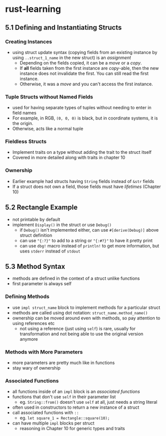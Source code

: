 # rust-learning
## 5.1 Defining and Instantiating Structs
### Creating Instances
* using struct update syntax (copying fields from an existing instance by using `..struct_1_name` in the new struct) is an *assignment*
    * Depending on the fields copied, it can be a *move* or a *copy*. 
    * If __all__ fields taken from the first instance are *copy*-able, then the new instance does not invalidate the first. You can still read the first instance.
    * Otherwise, it was a *move* and you can't access the first instance.
### Tuple Structs without Named Fields
* used for having separate types of tuples without needing to enter in field names
* For example, in RGB, `(0, 0, 0)` is black, but in coordinate systems, it is the origin.
* Otherwise, acts like a normal tuple
### Fieldless Structs
* Implement traits on a type without adding the trait to the struct itself
* Covered in more detailed along with traits in chapter 10
### Ownership
* Earlier example had structs having `String` fields instead of `&str` fields
* If a struct does not own a field, those fields must have *lifetimes* (Chapter 10)
## 5.2 Rectangle Example
* not printable by default
* implement `Display()` in the struct or use `Debug()`
    * if `Debug()` isn't implemented either, can use `#[derive(Debug)]` above struct definition
    * can use `"{:?}"` to add to a string or `"{:#?}"` to have it pretty print
    * can use `dbg!` macro instead of `println!` to get more information, but uses `stderr` instead of `stdout`
## 5.3 Method Syntax
* methods are defined in the context of a struct unlike functions 
* first parameter is always self
### Defining Methods
* use `impl struct_name` block to implement methods for a particular struct
* methods are called using dot notation: `struct_name.method_name()`
* ownership can be moved around even with methods, so pay attention to using references etc
    * not using a reference (just using `self`) is rare, usually for transformation and not being able to use the original version anymore
### Methods with More Parameters
* more parameters are pretty much like in functions
* stay wary of ownership 
### Associated Functions
* all functions inside of an `impl` block is an *associated functions*
* functions that don't use `self` in their parameter list
    * eg. `String::from()` doesn't use `self` at all, just needs a string literal
* often used in constructors to return a new instance of a struct
* call associated functions with `::`
    * eg. `let square_1 = Rectangle::square(10);`
* can have multiple `impl` blocks per struct
    * reasoning in Chapter 10 for generic types and traits


